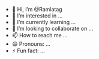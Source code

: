 - 👋 Hi, I’m @Ramlatag
- 👀 I’m interested in ...
- 🌱 I’m currently learning ...
- 💞️ I’m looking to collaborate on ...
- 📫 How to reach me ...
- 😄 Pronouns: ...
- ⚡ Fun fact: ...

<!---
Ramlatag/Ramlatag is a ✨ special ✨ repository because its `README.md` (this file) appears on your GitHub profile.
You can click the Preview link to take a look at your changes.
--->
